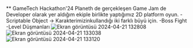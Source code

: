 ** GameTech Hackathon'24 Planeth de gerçekleşen Game Jam de Developer olarak yer aldığım ekiple birlikte yaptığımız 2D platform oyun.
-Scriptable Object -> Karakterimizinkullandığı iki farklı büyü için.
-Boss Fight
-Level Düşmanları
![Ekran görüntüsü 2024-04-21 132808](https://github.com/sefa1klc/GameJam/assets/79375624/4483c1cb-5c4d-4156-b875-62cdad384beb)
![Ekran görüntüsü 2024-04-21 133038](https://github.com/sefa1klc/GameJam/assets/79375624/8b4c2efe-4dba-42fa-9e84-cf8ba3eaad40)
![Ekran görüntüsü 2024-04-21 133120](https://github.com/sefa1klc/GameJam/assets/79375624/eaeaa55c-3c24-4eff-8dce-d2183f3b535a)

